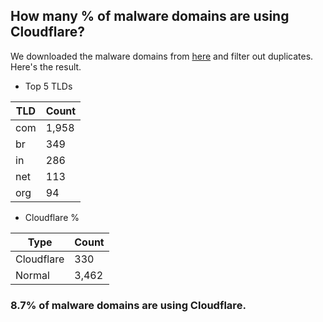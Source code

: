 ## How many % of malware domains are using Cloudflare?


We downloaded the malware domains from [here](https://urlhaus.abuse.ch) and filter out duplicates.
Here's the result.


[//]: # (start replacement)


- Top 5 TLDs

| TLD | Count |
| --- | --- |
| com | 1,958 |
| br | 349 |
| in | 286 |
| net | 113 |
| org | 94 |


- Cloudflare %

| Type | Count |
| --- | --- |
| Cloudflare | 330 |
| Normal | 3,462 |


### 8.7% of malware domains are using Cloudflare.